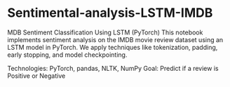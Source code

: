 # Sentimental-analysis-LSTM-IMDB
MDB Sentiment Classification Using LSTM (PyTorch)
This notebook implements sentiment analysis on the IMDB movie review dataset using an LSTM model in PyTorch. We apply techniques like tokenization, padding, early stopping, and model checkpointing.

Technologies: PyTorch, pandas, NLTK, NumPy Goal: Predict if a review is Positive or Negative
